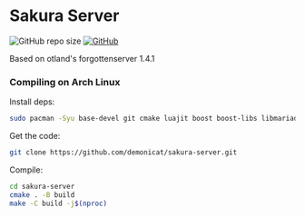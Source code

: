 # Sakura Server
![GitHub repo size](https://img.shields.io/github/repo-size/demonicat/sakura-server)
[![GitHub](https://img.shields.io/github/license/demonicat/sakura-server)](https://github.com/demonicat/sakura-server/blob/master/LICENSE)

Based on otland's forgottenserver 1.4.1

### Compiling on Arch Linux
Install deps:
```sh
sudo pacman -Syu base-devel git cmake luajit boost boost-libs libmariadbclient pugixml crypto++ fmt --needed
```

Get the code:
```sh
git clone https://github.com/demonicat/sakura-server.git
```

Compile:
```sh
cd sakura-server
cmake . -B build
make -C build -j$(nproc)
```
